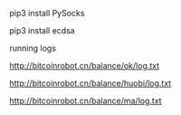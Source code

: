 pip3 install PySocks

pip3 install ecdsa

running logs

http://bitcoinrobot.cn/balance/ok/log.txt

http://bitcoinrobot.cn/balance/huobi/log.txt

http://bitcoinrobot.cn/balance/ma/log.txt
